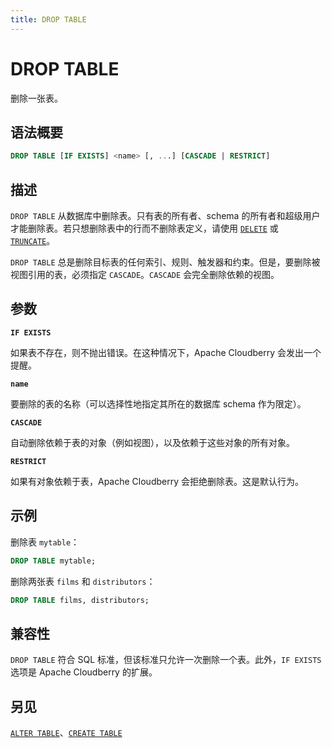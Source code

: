 ```yaml
---
title: DROP TABLE
---
```


# DROP TABLE

删除一张表。

## 语法概要

```sql
DROP TABLE [IF EXISTS] <name> [, ...] [CASCADE | RESTRICT]
```

## 描述

`DROP TABLE` 从数据库中删除表。只有表的所有者、schema 的所有者和超级用户才能删除表。若只想删除表中的行而不删除表定义，请使用 [`DELETE`](https://github.com/cloudberrydb/cloudberrydb-site/blob/cbdb-doc-validation/docs/sql-stmts/delete.md) 或 [`TRUNCATE`](/i18n/zh/docusaurus-plugin-content-docs/current/sql-stmts/truncate.md)。

`DROP TABLE` 总是删除目标表的任何索引、规则、触发器和约束。但是，要删除被视图引用的表，必须指定 `CASCADE`。`CASCADE` 会完全删除依赖的视图。

## 参数

**`IF EXISTS`**

如果表不存在，则不抛出错误。在这种情况下，Apache Cloudberry 会发出一个提醒。

**`name`**

要删除的表的名称（可以选择性地指定其所在的数据库 schema 作为限定）。

**`CASCADE`**

自动删除依赖于表的对象（例如视图），以及依赖于这些对象的所有对象。

**`RESTRICT`**

如果有对象依赖于表，Apache Cloudberry 会拒绝删除表。这是默认行为。

## 示例

删除表 `mytable`：

```sql
DROP TABLE mytable;
```

删除两张表 `films` 和 `distributors`：

```sql
DROP TABLE films, distributors;
```

## 兼容性

`DROP TABLE` 符合 SQL 标准，但该标准只允许一次删除一个表。此外，`IF EXISTS` 选项是 Apache Cloudberry 的扩展。

## 另见

[`ALTER TABLE`](https://github.com/cloudberrydb/cloudberrydb-site/blob/cbdb-doc-validation/docs/sql-stmts/alter-table.md)、[`CREATE TABLE`](https://github.com/cloudberrydb/cloudberrydb-site/blob/cbdb-doc-validation/docs/sql-stmts/create-table.md)
